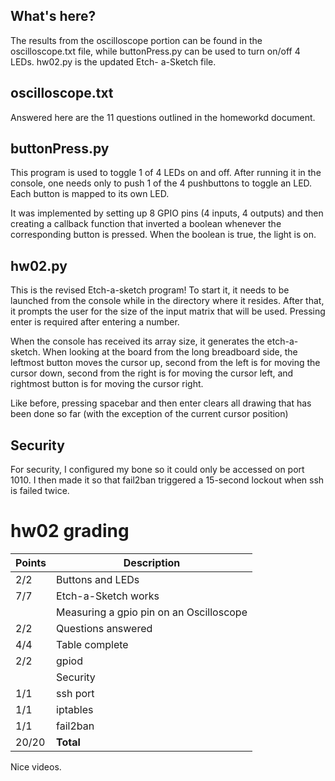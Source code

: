 ## What's here?
The results from the oscilloscope portion can be found in the oscilloscope.txt file,
while buttonPress.py can be used to turn on/off 4 LEDs. hw02.py is the updated Etch-
a-Sketch file. 

## oscilloscope.txt
Answered here are the 11 questions outlined in the homeworkd document.

## buttonPress.py
This program is used to toggle 1 of 4 LEDs on and off. After running it in the 
console, one needs only to push 1 of the 4 pushbuttons to toggle an LED. Each button
is mapped to its own LED. 

It was implemented by setting up 8 GPIO pins (4 inputs, 4 outputs) and then creating
a callback function that inverted a boolean whenever the corresponding button is 
pressed. When the boolean is true, the light is on.

## hw02.py
This is the revised Etch-a-sketch program! To start it, it needs to be launched from
the console while in the directory where it resides. After that, it prompts the user
for the size of the input matrix that will be used. Pressing enter is required after
entering a number. 

When the console has received its array size, it generates the etch-a-sketch. When 
looking at the board from the long breadboard side, the leftmost button moves the 
cursor up, second from the left is for moving the cursor down, second from the 
right is for moving the cursor left, and rightmost button is for moving the cursor
right.

Like before, pressing spacebar and then enter clears all drawing that has been done 
so far (with the exception of the current cursor position)

## Security
For security, I configured my bone so it could only be accessed on port 1010. I then 
made it so that fail2ban triggered a 15-second lockout when ssh is failed twice. 


# hw02 grading

| Points      | Description |
| ----------- | ----------- |
|  2/2 | Buttons and LEDs 
|  7/7 | Etch-a-Sketch works
|      | Measuring a gpio pin on an Oscilloscope 
|  2/2 | Questions answered
|  4/4 | Table complete
|  2/2 | gpiod
|      | Security
|  1/1 | ssh port
|  1/1 | iptables
|  1/1 | fail2ban
| 20/20   | **Total**

Nice videos.